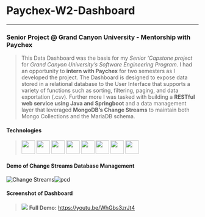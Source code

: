 # Paychex-W2-Dashboard
***
### Senior Project @ Grand Canyon University - Mentorship with Paychex
> This Data Dashboard was the basis for my _Senior ‘Capstone project_ for _Grand Canyon University’s Software Engineering Program_. I had an opportunity to __intern with Paychex__ for two semesters as I developed the project. The Dashboard is designed to expose data stored in a relational database to the User Interface that supports a variety of functions such as sorting, filtering, paging, and data exportation (.csv). Further more I was tasked with building a __RESTful web service using Java and Springboot__ and a data management layer that leveraged __MongoDB’s Change Streams__ to maintain both Mongo Collections and the MariaDB schema.

#### Technologies
><img src="https://github.com/Ryanjwoodward/Paychex-W2-Dashboard/assets/48807137/80fb4333-2c6e-46ed-94c1-2da724b98ff4" width="35"/>
><img src="https://github.com/Ryanjwoodward/Paychex-W2-Dashboard/assets/48807137/831b1b98-cf47-4c68-aa82-9d2e39e8b08a" width="35"/>
><img src="https://github.com/Ryanjwoodward/Paychex-W2-Dashboard/assets/48807137/ecf45a7d-d294-4cb5-8fc2-c903f651b0cf" width="35"/>
><img src="https://github.com/Ryanjwoodward/Paychex-W2-Dashboard/assets/48807137/b514c721-1d43-40fb-937e-0f4403bb4de7" width="35"/>
><img src="https://github.com/Ryanjwoodward/Paychex-W2-Dashboard/assets/48807137/77443a2a-6abd-4ece-8ae8-946ba77177c9" width="35"/>
><img src="https://github.com/Ryanjwoodward/Paychex-W2-Dashboard/assets/48807137/daf127cf-0e65-411b-a8c7-1bddc1cb7891" width="35"/>
><img src="https://github.com/Ryanjwoodward/Paychex-W2-Dashboard/assets/48807137/3c3cd978-4a1f-46ac-987d-abce80d03cda" width="35"/>
><img src="https://github.com/Ryanjwoodward/Paychex-W2-Dashboard/assets/48807137/445b0bd1-9960-44d6-8453-8639c29145d3" width="35"/> 

#### Demo of Change Streams Database Management
![Change Streams](https://user-images.githubusercontent.com/48807137/234738580-45713ea2-9acd-4a78-a3ff-db2ef052a463.gif)![pcd](https://user-images.githubusercontent.com/48807137/234739215-ecf23f94-4199-4b88-b120-489a5bc27294.jpg)
#### Screenshot of Dashboard

><img src="https://user-images.githubusercontent.com/48807137/235379450-240b387a-f405-42e9-8062-93f3e08faf60.png"/> __Full Demo:__ https://youtu.be/WhGbs3zrJt4

